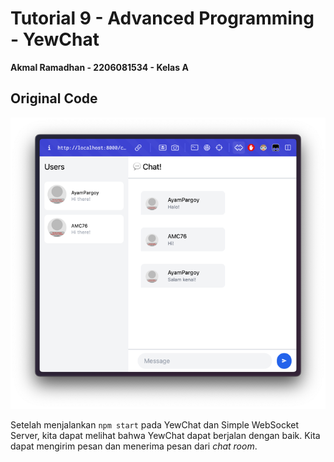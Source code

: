 # Tutorial 9 - Advanced Programming - YewChat
**Akmal Ramadhan - 2206081534 - Kelas A**

## Original Code

<img src="img/img.png">

Setelah menjalankan `npm start` pada YewChat dan Simple WebSocket Server, kita dapat melihat bahwa YewChat dapat berjalan dengan baik. Kita dapat mengirim pesan dan menerima pesan dari _chat room_.

## 